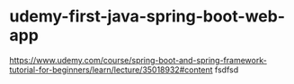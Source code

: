 # udemy-first-java-spring-boot-web-app


https://www.udemy.com/course/spring-boot-and-spring-framework-tutorial-for-beginners/learn/lecture/35018932#content
fsdfsd